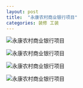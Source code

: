 ```yaml
---
layout: post
title:  "永康农村商业银行项目"
categories: 装修 工装
---
```


![永康农村商业银行项目](http://o9ipe2lpu.bkt.clouddn.com/yknchzyy1.jpg-anyuan)

![永康农村商业银行项目](http://o9ipe2lpu.bkt.clouddn.com/yknchzyy2.jpg-anyuan)

![永康农村商业银行项目](http://o9ipe2lpu.bkt.clouddn.com/yknchzyy3.jpg-anyuan)

![永康农村商业银行项目](http://o9ipe2lpu.bkt.clouddn.com/yknchzyy4.jpg-anyuan)
